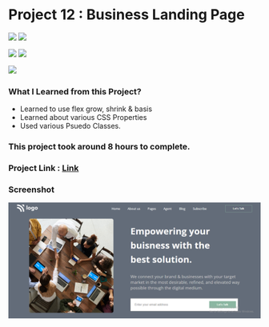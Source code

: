 # Project 12 : Business Landing Page

![](https://img.shields.io/badge/iNeuron-LCO-red)
![](https://img.shields.io/badge/Hitesh--Choudhary-Full--stack--js--bootcamp-yellow)

![](https://img.shields.io/badge/HTML-CSS-orange)
![](https://img.shields.io/badge/LIVE--CLASS-PROJECT12-blueviolet)

![](https://img.shields.io/badge/Hrishikesh--Kumbhar-Software--Engineer-blue)

### What I Learned from this Project?

- Learned to use flex grow, shrink & basis
- Learned about various CSS Properties
- Used various Psuedo Classes.

### This project took around 8 hours to complete.

### Project Link : [Link](https://business-landing-page-dashboard.netlify.app/)

### Screenshot

![](./screenshot/Proj12.png)